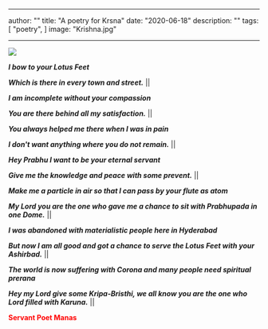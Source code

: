 ---
author: ""
title: "A poetry for Krsna"
date: "2020-06-18"
description: ""
tags: [
    "poetry",
]
image: "Krishna.jpg"

----------------------


<img src="https://i0.wp.com/livingwiseproject.com/wp-content/uploads/2017/05/krishna.jpg?fit=816%2C612&ssl=1"/>

***I bow to your Lotus Feet***

***Which is there in every town and street.*** ||

***I am incomplete without your compassion***

***You are there behind all my satisfaction.*** ||

***You always helped me there when I was in pain***

***I don't want anything where you do not remain.*** ||

***Hey Prabhu I want to be your eternal servant***

***Give me the knowledge and peace with some prevent.*** ||

***Make me a particle in air so that I can pass by your flute as atom***

***My Lord you are the one who gave me a chance to sit with Prabhupada in one Dome.*** ||

***I was abandoned with materialistic people here in Hyderabad***

***But now I am all good and got a chance to serve the Lotus Feet with your Ashirbad.*** ||

***The world is now suffering with Corona and many people need spiritual prerana***

***Hey my Lord give some Kripa-Bristhi, we all know you are the one who Lord filled with Karuna.*** ||


<b><font color="red" > Servant Poet Manas </font></b>